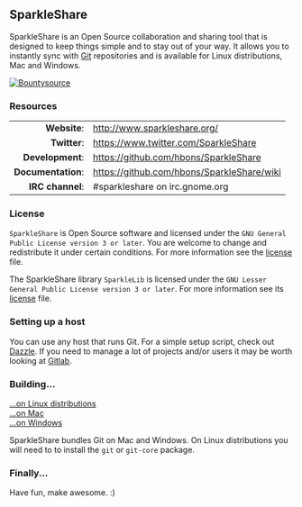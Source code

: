 ## SparkleShare

SparkleShare is an Open Source collaboration and sharing tool that is designed to keep things simple and to stay out of your way. It allows you to instantly sync with [Git](http://www.git-scm.org/) repositories and is available for Linux distributions, Mac and Windows.

[![Bountysource](https://www.bountysource.com/badge/tracker?tracker_id=6747)](https://www.bountysource.com/trackers/6747-sparkleshare?utm_source=6747&utm_medium=shield&utm_campaign=TRACKER_BADGE)


### Resources

|                    |                                                   |
|-------------------:|:--------------------------------------------------|
|       **Website**: | http://www.sparkleshare.org/                      |
|       **Twitter**: | https://www.twitter.com/SparkleShare              |
|   **Development**: | https://github.com/hbons/SparkleShare             |
| **Documentation**: | https://github.com/hbons/SparkleShare/wiki
|   **IRC channel**: | #sparkleshare on irc.gnome.org                    |


### License

`SparkleShare` is Open Source software and licensed under the `GNU General Public License version 3 or later`. You are welcome to change and redistribute it under certain conditions. For more information see the [license](legal/License.txt) file.

The SparkleShare library `SparkleLib` is licensed under the `GNU Lesser General Public License version 3 or later`. For more information see its [license](legal/legal/License_for_SparkleLib.txt) file.

### Setting up a host

You can use any host that runs Git. For a simple setup script, check out [Dazzle](https://github.com/hbons/Dazzle). If you need to manage a lot of projects and/or users it may be worth looking at [Gitlab](http://www.gitlabhq.com).


### Building...

[...on Linux distributions](SparkleShare/Linux/README.md)  
[...on Mac](SparkleShare/Mac/README.md)  
[...on Windows](SparkleShare/Windows/README.md)  

SparkleShare bundles Git on Mac and Windows. On Linux distributions you will need to to install the `git` or `git-core` package.


### Finally...

Have fun, make awesome. :)

